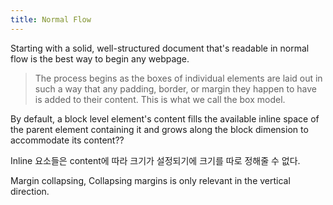 ```yaml
---
title: Normal Flow
---
```


Starting with a solid, well-structured document that's readable in normal flow
is the best way to begin any webpage.

> The process begins as the boxes of individual elements are laid out in such a
> way that any padding, border, or margin they happen to have is added to their
> content. This is what we call the box model.

By default, a block level element's content fills the available inline space of
the parent element containing it and grows along the block dimension to
accommodate its content??

Inline 요소들은 content에 따라 크기가 설정되기에 크기를 따로 정해줄 수 없다.

Margin collapsing, Collapsing margins is only relevant in the vertical
direction.

